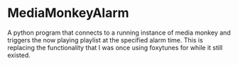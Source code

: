 MediaMonkeyAlarm
================

A python program that connects to a running instance of media monkey and triggers the now playing playlist at the specified alarm time. This is replacing the functionality that I was once using foxytunes for while it still existed.
